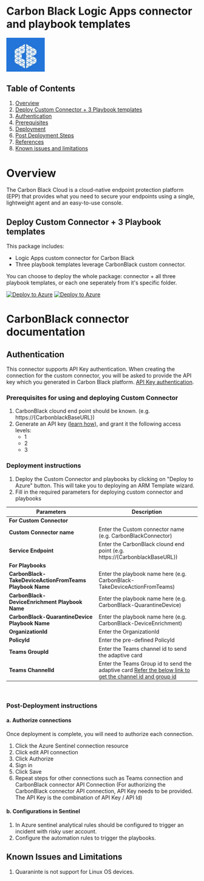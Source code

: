   # Carbon Black Logic Apps connector and playbook templates

  <img src="./CarbonBlackConnector/CarbonBlack.PNG" alt="drawing" width="20%"/><br>


## Table of Contents

1. [Overview](#overview)
1. [Deploy Custom Connector + 3 Playbook templates](#deployall)
1. [Authentication](#importantnotes)
1. [Prerequisites](#prerequisites)
1. [Deployment](#deployment)
1. [Post Deployment Steps](#postdeployment)
1. [References](#references)
1. [Known issues and limitations](#limitations)


<a name="overview">

# Overview

The Carbon Black Cloud is a cloud-native endpoint protection platform (EPP) that provides what you need to secure your endpoints using a single, lightweight agent and an easy-to-use console.

<a name="deployall">

## Deploy Custom Connector + 3 Playbook templates
This package includes:
* Logic Apps custom connector for Carbon Black
* Three playbook templates leverage CarbonBlack custom connector.

You can choose to deploy the whole package: connector + all three playbook templates, or each one seperately from it's specific folder.


[![Deploy to Azure](https://aka.ms/deploytoazurebutton)](https://portal.azure.com/#create/Microsoft.Template/uri/https%3A%2F%2Fraw.githubusercontent.com%2FAzure%2FAzure-Sentinel%2FSOAR-connectors-Private-Preview%2FPlaybooks%2FCarbonBlack%2Fazuredeploy.json) [![Deploy to Azure](https://aka.ms/deploytoazuregovbutton)](https://portal.azure.us/#create/Microsoft.Template/uri/https%3A%2F%2Fraw.githubusercontent.com%2FAzure%2FAzure-Sentinel%2FSOAR-connectors-Private-Preview%2FPlaybooks%2FCarbonBlack%2Fazuredeploy.json)



# CarbonBlack connector documentation 

<a name="authentication">

## Authentication
This connector supports API Key authentication. When creating the connection for the custom connector, you will be asked to provide the API key which you generated in Carbon Black platform. [API Key authentication](https://developer.carbonblack.com/reference/carbon-black-cloud/authentication/#creating-an-api-key).

<a name="prerequisites">

### Prerequisites for using and deploying Custom Connector
1. CarbonBlack clound end point should be known. (e.g.  https://{CarbonblackBaseURL})
2. Generate an API key ([learn how](https://developer.carbonblack.com/reference/carbon-black-cloud/authentication/#creating-an-api-key)), and grant it the following access levels:
    * 1
    * 2
    * 3


<a name="deployment">

### Deployment instructions 
1. Deploy the Custom Connector and playbooks by clicking on "Deploy to Azure" button. This will take you to deploying an ARM Template wizard.
2. Fill in the required parameters for deploying custom connector and playbooks

| Parameters | Description |
|----------------|--------------|
|**For Custom Connector**|
|**Custom Connector name**| Enter the Custom connector name (e.g. CarbonBlackConnector)|
|**Service Endpoint** | Enter the CarbonBlack clound end point (e.g. https://{CarbonblackBaseURL})|
|**For Playbooks**|
|**CarbonBlack-TakeDeviceActionFromTeams Playbook Name**|  Enter the playbook name here (e.g. CarbonBlack-TakeDeviceActionFromTeams)|
|**CarbonBlack-DeviceEnrichment Playbook Name** |Enter the playbook name here (e.g. CarbonBlack-QuarantineDevice)|
|**CarbonBlack-QuarantineDevice Playbook Name** | Enter the playbook name here (e.g. CarbonBlack-DeviceEnrichment)| 
|**OrganizationId** | Enter the OrganizationId|
|**PolicyId** | Enter the pre-defined PolicyId|
|**Teams GroupId** | Enter the Teams channel id to send the adaptive card|
|**Teams ChannelId** | Enter the Teams Group id to send the adaptive card [Refer the below link to get the channel id and group id](https://docs.microsoft.com/en-us/powershell/module/teams/get-teamchannel?view=teams-ps)|

<br>
<a name="postdeployment">

### Post-Deployment instructions 
#### a. Authorize connections
Once deployment is complete, you will need to authorize each connection.
1.	Click the Azure Sentinel connection resource
2.	Click edit API connection
3.	Click Authorize
4.	Sign in
5.	Click Save
6.	Repeat steps for other connections such as Teams connection and CarbonBlack connector API  Connection (For authorizing the CarbonBlack connector API connection, API Key needs to be provided. The API Key is the combination of API Key / API Id)
#### b. Configurations in Sentinel
1. In Azure sentinel analytical rules should be configured to trigger an incident with risky user account. 
2. Configure the automation rules to trigger the playbooks.


<a name="limitations">

## Known Issues and Limitations
1. Quaraninte is not support for Linux OS devices.
